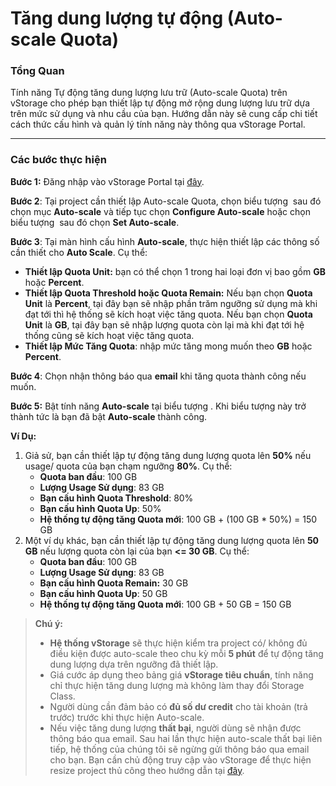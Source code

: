 # Tăng dung lượng tự động (Auto-scale Quota)

### Tổng Quan

Tính năng Tự động tăng dung lượng lưu trữ (Auto-scale Quota) trên vStorage cho phép bạn thiết lập tự động mở rộng dung lượng lưu trữ dựa trên mức sử dụng và nhu cầu của bạn. Hướng dẫn này sẽ cung cấp chi tiết cách thức cấu hình và quản lý tính năng này thông qua vStorage Portal.

***

### Các bước thực hiện

**Bước 1:** Đăng nhập vào vStorage Portal tại [đây](https://vstorage.console.vngcloud.vn/overview).

**Bước 2**: Tại project cần thiết lập Auto-scale Quota, chọn biểu tượng <img src="../../../../../.gitbook/assets/image (398).png" alt="" data-size="line"> sau đó chọn mục **Auto-scale** và tiếp tục chọn **Configure Auto-scale** hoặc chọn biểu tượng <img src="../../../../../.gitbook/assets/image (400).png" alt="" data-size="line"> sau đó chọn **Set Auto-scale**.

**Bước 3**: Tại màn hình cấu hình **Auto-scale**, thực hiện thiết lập các thông số cần thiết cho **Auto Scale**. Cụ thể: 

* **Thiết lập Quota Unit:** bạn có thể chọn 1 trong hai loại đơn vị bao gồm **GB** hoặc **Percent**.
* **Thiết lập Quota Threshold hoặc Quota Remain:** Nếu bạn chọn **Quota Unit** là **Percent**, tại đây bạn sẽ nhập phần trăm ngưỡng sử dụng mà khi đạt tới thì hệ thống sẽ kích hoạt việc tăng quota. Nếu bạn chọn **Quota Unit** là **GB**, tại đây bạn sẽ nhập lượng quota còn lại mà khi đạt tới hệ thống cũng sẽ kích hoạt việc tăng quota. 
* **Thiết lập Mức Tăng Quota**: nhập mức tăng mong muốn theo **GB** hoặc **Percent**.

**Bước 4**: Chọn nhận thông báo qua **email** khi tăng quota thành công nếu muốn.

**Bước 5:** Bật tính năng **Auto-scale** tại biểu tượng <img src="../../../../../.gitbook/assets/image (402).png" alt="" data-size="line">. Khi biểu tượng này trở thành <img src="../../../../../.gitbook/assets/image (403).png" alt="" data-size="line">tức là bạn đã bật **Auto-scale** thành công. 

**Ví Dụ:** 

1. Giả sử, bạn cần thiết lập tự động tăng dung lượng quota lên **50%** nếu usage/ quota của bạn chạm ngưỡng **80%**. Cụ thể:
   * **Quota ban đầu**: 100 GB
   * **Lượng Usage Sử dụng**: 83 GB
   * **Bạn cấu hình Quota Threshold**: 80%
   * **Bạn cấu hình Quota Up**: 50%
   * **Hệ thống tự động tăng Quota mới**: 100 GB + (100 GB \* 50%) = 150 GB
2. Một ví dụ khác, bạn cần thiết lập tự động tăng dung lượng quota lên **50 GB** nếu lượng quota còn lại của bạn **<= 30 GB**. Cụ thể: 
   * **Quota ban đầu**: 100 GB
   * **Lượng Usage Sử dụng**: 83 GB
   * **Bạn cấu hình Quota Remain:** 30 GB
   * **Bạn cấu hình Quota Up**: 50 GB
   * **Hệ thống tự động tăng Quota mới**: 100 GB + 50 GB = 150 GB

> **Chú ý:**
>
> * **Hệ thống vStorage** sẽ thực hiện kiểm tra project có/ không đủ điều kiện được auto-scale theo chu kỳ mỗi **5 phút** để tự động tăng dung lượng dựa trên ngưỡng đã thiết lập.
> * Giá cước áp dụng theo bảng giá **vStorage tiêu chuẩn**, tính năng chỉ thực hiện tăng dung lượng mà không làm thay đổi Storage Class.
> * Người dùng cần đảm bảo có **đủ số dư credit** cho tài khoản (trả trước) trước khi thực hiện Auto-scale.
> * Nếu việc tăng dung lượng **thất bại**, người dùng sẽ nhận được thông báo qua email. Sau hai lần thực hiện auto-scale thất bại liên tiếp, hệ thống của chúng tôi sẽ ngừng gửi thông báo qua email cho bạn. Bạn cần chủ động truy cập vào vStorage để thực hiện resize project thủ công theo hướng dẫn tại [đây](https://docs.vngcloud.vn/vng-cloud-document/vn/vstorage/object-storage/vstorage-hcm03/cac-tinh-nang-cua-vstorage/lam-viec-voi-project/tang-giam-han-muc-project).
